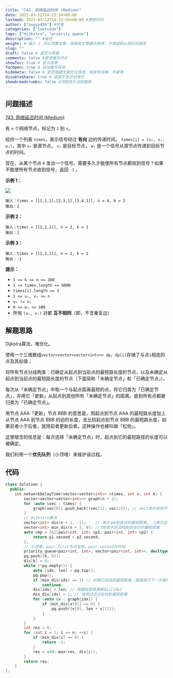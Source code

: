 ```yaml
---
title: "743. 网络延迟时间 (Medium)"
date: 2023-03-12T14:23:54+08:00
lastmod: 2023-03-12T14:23:54+08:00 #更新时间
author: ["zwyyy456"] #作者
categories: ["leetcode"]
tags: ["dijkstra", "priority queue"]
description: "" #描述
weight: # 输入 1 可以顶置文章，用来给文章展示排序，不填就默认按时间排序
slug: ""
draft: false # 是否为草稿
comments: false #是否展示评论
showToc: true # 显示目录
TocOpen: true # 自动展开目录
hidemeta: false # 是否隐藏文章的元信息，如发布日期、作者等
disableShare: true # 底部不显示分享栏
showbreadcrumbs: false #顶部显示当前路径
---
```

## 问题描述
[743. 网络延迟时间 (Medium)](https://leetcode.cn/problems/network-delay-time/)

有 `n` 个网络节点，标记为 `1` 到 `n`。

给你一个列表 `times`，表示信号经过 **有向** 边的传递时间。 `times[i] = (uᵢ, vᵢ,
wᵢ)`，其中 `uᵢ` 是源节点， `vᵢ` 是目标节点， `wᵢ` 是一个信号从源节点传递到目标节点的时间。

现在，从某个节点 `K` 发出一个信号。需要多久才能使所有节点都收到信号？如果不能使所有节点收到信号，返回 `-1` 。

**示例 1：**

![](https://pic-upyun.zwyyy456.tech/smms/2023-12-26-065444.png)

```
输入：times = [[2,1,1],[2,3,1],[3,4,1]], n = 4, k = 2
输出：2

```

**示例 2：**

```
输入：times = [[1,2,1]], n = 2, k = 1
输出：1

```

**示例 3：**

```
输入：times = [[1,2,1]], n = 2, k = 2
输出：-1

```

**提示：**

- `1 <= k <= n <= 100`
- `1 <= times.length <= 6000`
- `times[i].length == 3`
- `1 <= uᵢ, vᵢ <= n`
- `uᵢ != vᵢ`
- `0 <= wᵢ <= 100`
- 所有 `(uᵢ, vᵢ)` 对都 **互不相同**（即，不含重复边）

## 解题思路
Dijkstra算法，堆优化。

使用一个三维数组`vector<vector<vector<int>>> dp`，`dp[i]`存储了与点`i`相连的点及其权值；

将所有节点分成两类：已确定从起点到当前点的最短路长度的节点，以及未确定从起点到当前点的最短路长度的节点（下面简称「未确定节点」和「已确定节点」）。

每次从「未确定节点」中取一个与起点距离最短的点，将它归类为「已确定节点」，并用它「更新」从起点到其他所有「未确定节点」的距离。直到所有点都被归类为「已确定节点」。

用节点 AAA「更新」节点 BBB 的意思是，用起点到节点 AAA 的最短路长度加上从节点 AAA 到节点 BBB 的边的长度，去比较起点到节点 BBB 的最短路长度，如果前者小于后者，就用前者更新后者。这种操作也被叫做「松弛」。

这里暗含的信息是：每次选择「未确定节点」时，起点到它的最短路径的长度可以被确定。

我们利用一个**优先队列**（小顶堆）来维护该过程。

## 代码
```cpp
class Solution {
  public:
    int networkDelayTime(vector<vector<int>> &times, int n, int k) {
        vector<vector<vector<int>>> graph(n + 1);
        for (auto &vec : times) {
            graph[vec[0]].push_back({vec[1], vec[2]}); // vec1表示目标节点,vec[2]表示距离
        }
        // Dijkstra算法
        vector<int> dis(n + 1, -1);    // 表示从k到各点的最短距离, -1表示这个点还没有到达
        vector<int> min_dis(n + 1, 0); //为0表示还没找到该该点的最短距离
        auto cmp = [&](pair<int, int> &p1, pair<int, int> &p2) {
            return p1.second > p2.second;
        };
        // 小顶堆，pair.first为点坐标，pair.second为时间
        priority_queue<pair<int, int>, vector<pair<int, int>>, decltype(cmp)> pq(cmp);
        pq.push({k, 0});
        dis[k] = 0;
        while (!pq.empty()) {
            auto [idx, len] = pq.top();
            pq.pop();
            if (min_dis[idx] == 1) // 如果已经找到最短距离，直接进行下一次循环
                continue;
            dis[idx] = len; // 用最短距离更新dis[idx]
            min_dis[idx] = 1; // 说明该点已经找到最短距离
            for (auto &v : graph[idx]) {
                if (min_dis[v[0]] == 0) {
                    pq.push({v[0], len + v[1]});
                }
            }
        }
        int res = 0;
        for (int i = 1; i <= n; ++i) {
            if (min_dis[i] == 0) {
                return -1;
            }
            res = std::max(res, dis[i]);
        }
        return res;
    }
};
```
